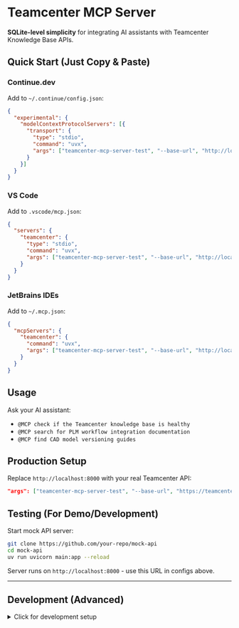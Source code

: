 # Teamcenter MCP Server

**SQLite-level simplicity** for integrating AI assistants with Teamcenter Knowledge Base APIs.

## Quick Start (Just Copy & Paste)

### Continue.dev
Add to `~/.continue/config.json`:
```json
{
  "experimental": {
    "modelContextProtocolServers": [{
      "transport": {
        "type": "stdio",
        "command": "uvx",
        "args": ["teamcenter-mcp-server-test", "--base-url", "http://localhost:8000"]
      }
    }]
  }
}
```

### VS Code
Add to `.vscode/mcp.json`:
```json
{
  "servers": {
    "teamcenter": {
      "type": "stdio",
      "command": "uvx",
      "args": ["teamcenter-mcp-server-test", "--base-url", "http://localhost:8000"]
    }
  }
}
```

### JetBrains IDEs
Add to `~/.mcp.json`:
```json
{
  "mcpServers": {
    "teamcenter": {
      "command": "uvx",
      "args": ["teamcenter-mcp-server-test", "--base-url", "http://localhost:8000"]
    }
  }
}
```

## Usage

Ask your AI assistant:
- `@MCP check if the Teamcenter knowledge base is healthy`
- `@MCP search for PLM workflow integration documentation`
- `@MCP find CAD model versioning guides`

## Production Setup

Replace `http://localhost:8000` with your real Teamcenter API:
```json
"args": ["teamcenter-mcp-server-test", "--base-url", "https://teamcenter.yourcompany.com"]
```

## Testing (For Demo/Development)

Start mock API server:
```bash
git clone https://github.com/your-repo/mock-api
cd mock-api
uv run uvicorn main:app --reload
```

Server runs on `http://localhost:8000` - use this URL in configs above.

---

## Development (Advanced)

<details>
<summary>Click for development setup</summary>

### Installation
```bash
curl -LsSf https://astral.sh/uv/install.sh | sh
```

### Build Package
```bash
uv build
```

### Run Tests
```bash
uv run pytest tests/ -v
```

### Files Overview
- `auth_mcp_stdio.py`: Main MCP server
- `main.py`: Mock API server for development
- `pyproject.toml`: Package configuration

</details>